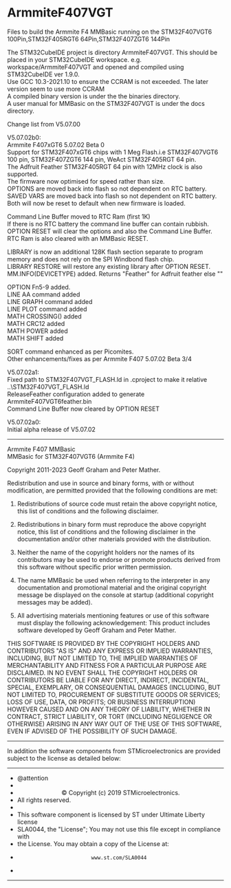 # ArmmiteF407VGT
Files to build the Armmite F4 MMBasic running on the STM32F407VGT6 100Pin,STM32F405RGT6 64Pin,STM32F407ZGT6 144Pin



The STM32CubeIDE project is directory ArmmiteF407VGT. This should be placed in your STM32CubeIDE workspace. e.g. workspace/ArmmiteF407VGT and opened and compiled using STM32CubeIDE ver 1.9.0.  
Use GCC 10.3-2021.10 to ensure the CCRAM is not exceeded. The later version seem to use more CCRAM   
A compiled binary version is under the the binaries directory.  
A user manual for MMBasic on the STM32F407VGT is under the docs directory.  


Change list from V5.07.00

V5.07.02b0:   
Armmite F407xGT6 5.07.02 Beta 0  
Support for STM32F407xGT6 chips with 1 Meg Flash.i.e STM32F407VGT6 100 pin, STM32F407ZGT6 144 pin, WeAct STM32F405RGT 64 pin.  
The Adfruit Feather STM32F405RGT 64 pin with 12MHz clock is also supported.  
The firmware now optimised for speed rather than size.  
OPTIONS are moved back into flash so not dependent on RTC battery.  
SAVED VARS are moved back into flash so not dependent on RTC battery.  
Both will now be reset to default when new firmware is loaded.  

Command Line Buffer moved to RTC Ram (first 1K)  
If there is no RTC battery the command line buffer can contain rubbish.  
OPTION RESET will clear the options and also the Command Line Buffer.  
RTC Ram is also cleared with an MMBasic RESET.  

LIBRARY is now an additional 128K flash section separate to program memory and does not rely on the SPI Windbond flash chip.  
LIBRARY RESTORE will restore any existing library after OPTION RESET.   
MM.INFO(DEVICETYPE) added. Returns "Feather" for Adfruit feather else ""  

OPTION Fn5-9 added.  
LINE AA command added  
LINE GRAPH command added  
LINE PLOT command added  
MATH CROSSING() added  
MATH CRC12 added  
MATH POWER added  
MATH SHIFT added  

SORT command enhanced as per Picomites.  
Other enhancements/fixes as per Armmite F407 5.07.02 Beta 3/4  

V5.07.02a1:  
Fixed path to STM32F407VGT_FLASH.ld in .cproject to make it relative ..\STM32F407VGT_FLASH.ld   
ReleaseFeather configuration added to generate ArmmiteF407VGT6feather.bin  
Command Line Buffer now cleared by OPTION RESET

V5.07.02a0:  
Initial alpha release of V5.07.02






*****************************************************************************   
Armmite F407 MMBasic   
MMBasic  for STM32F407VGT6 (Armmite F4)

Copyright 2011-2023 Geoff Graham and  Peter Mather.

Redistribution and use in source and binary forms, with or without
modification, are permitted provided that the following conditions are met:

1. Redistributions of source code must retain the above copyright notice,
   this list of conditions and the following disclaimer.

2. Redistributions in binary form must reproduce the above copyright notice,
   this list of conditions and the following disclaimer in the documentation
   and/or other materials provided with the distribution.

3. Neither the name of the copyright holders nor the names of its contributors
   may be used to endorse or promote products derived from this software
   without specific prior written permission.

4. The name MMBasic be used when referring to the interpreter in any
   documentation and promotional material and the original copyright message
  be displayed  on the console at startup (additional copyright messages may
   be added).

5. All advertising materials mentioning features or use of this software must
   display the following acknowledgement: This product includes software
   developed by Geoff Graham and Peter Mather.

THIS SOFTWARE IS PROVIDED BY THE COPYRIGHT HOLDERS AND CONTRIBUTORS "AS IS" AND
ANY EXPRESS OR IMPLIED WARRANTIES, INCLUDING, BUT NOT LIMITED TO, THE IMPLIED
WARRANTIES OF MERCHANTABILITY AND FITNESS FOR A PARTICULAR PURPOSE ARE
DISCLAIMED. IN NO EVENT SHALL THE COPYRIGHT HOLDERS OR CONTRIBUTORS BE LIABLE
FOR ANY DIRECT, INDIRECT, INCIDENTAL, SPECIAL, EXEMPLARY, OR CONSEQUENTIAL
DAMAGES (INCLUDING, BUT NOT LIMITED TO, PROCUREMENT OF SUBSTITUTE GOODS OR
SERVICES; LOSS OF USE, DATA, OR PROFITS; OR BUSINESS INTERRUPTION) HOWEVER
CAUSED AND ON ANY THEORY OF LIABILITY, WHETHER IN CONTRACT, STRICT LIABILITY,
OR TORT (INCLUDING NEGLIGENCE OR OTHERWISE) ARISING IN ANY WAY OUT OF THE USE
OF THIS SOFTWARE, EVEN IF ADVISED OF THE POSSIBILITY OF SUCH DAMAGE.

*******************************************************************************  

 In addition the software components from STMicroelectronics are provided   
 subject to the license as detailed below:   
   
  ******************************************************************************   
  * @attention   
  *
  * <center>&copy; Copyright (c) 2019 STMicroelectronics.   
  * All rights reserved.</center></h2>
  *
  * This software component is licensed by ST under Ultimate Liberty license   
  * SLA0044, the "License"; You may not use this file except in compliance with   
  * the License. You may obtain a copy of the License at:  
  *                             www.st.com/SLA0044  
  *
  ******************************************************************************  
 

